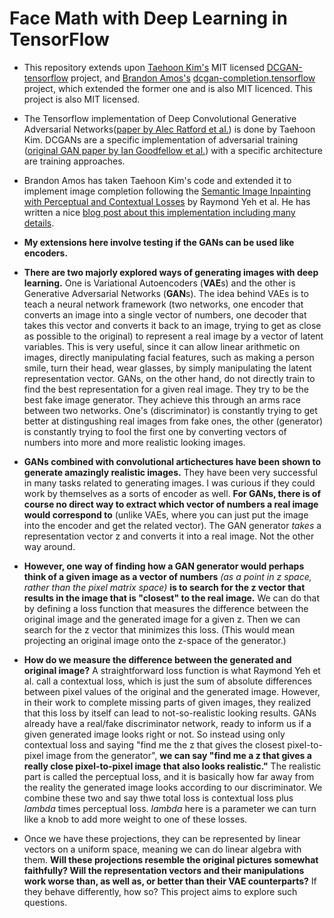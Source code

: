 # Face Math with Deep Learning in TensorFlow

+ This repository extends upon
  [Taehoon Kim's](http://carpedm20.github.io/) MIT licensed
  [DCGAN-tensorflow](https://github.com/carpedm20/DCGAN-tensorflow)
  project, and [Brandon Amos's](https://bamos.github.io/)
  [dcgan-completion.tensorflow](https://github.com/bamos/dcgan-completion.tensorflow)
  project, which extended the former one and is also MIT
  licenced. This project is also MIT licensed.

+ The Tensorflow implementation of Deep Convolutional Generative
  Adversarial
  Networks([paper by Alec Ratford et al.](https://arxiv.org/abs/1511.06434))
  is done by Taehoon Kim. DCGANs are a specific implementation of
  adversarial training
  ([original GAN paper by Ian Goodfellow et al.](https://arxiv.org/abs/1406.2661))
  with a specific architecture are training approaches.

+ Brandon Amos has taken Taehoon Kim's code and extended it to
  implement image completion following the
  [Semantic Image Inpainting with Perceptual and Contextual Losses](https://arxiv.org/abs/1607.07539)
  by Raymond Yeh et al. He has written a nice [blog post about this implementation including many details](http://bamos.github.io/2016/08/09/deep-completion/).

+ **My extensions here involve testing if the GANs can be used like encoders.**

+ **There are two majorly explored ways of generating images with deep learning.** One is Variational Autoencoders (**VAE**s) and the other is Generative Adversarial Networks (**GAN**s). The idea behind VAEs is to teach a neural network framework (two networks, one encoder that converts an image into a single vector of numbers, one decoder that takes this vector and converts it back to an image, trying to get as close as possible to the original) to represent a real image by a vector of latent variables. This is very useful, since it can allow linear arithmetic on images, directly manipulating facial features, such as making a person smile, turn their head, wear glasses, by simply manipulating the latent representation vector. GANs, on the other hand, do not directly train to find the best representation for a given real image. They try to be the best fake image generator. They achieve this through an arms race between two networks. One's (discriminator) is constantly trying to get better at distingushing real images from fake ones, the other (generator) is constantly trying to fool the first one by converting vectors of numbers into more and more realistic looking images. 

+ **GANs combined with convolutional artichectures have been shown to generate amazingly realistic images.** They have been very successful in many tasks related to generating images. I was curious if they could work by themselves as a sorts of encoder as well. **For GANs, there is of course no direct way to extract which vector of numbers a real image would correspond to** (unlike VAEs, where you can just put the image into the encoder and get the related vector). The GAN generator *takes* a representation vector z and converts it into a real image. Not the other way around.

+ **However, one way of finding how a GAN generator would perhaps think of a given image as a vector of numbers** _(as a point in z space, rather than the pixel matrix space)_ **is to search for the z vector that results in the image that is "closest" to the real image.** We can do that by defining a loss function that measures the difference between the original image and the generated image for a given z. Then we can search for the z vector that minimizes this loss. (This would mean projecting an original image onto the z-space of the generator.)
 
+ **How do we measure the difference between the generated and original image?** A straightforward loss function is what Raymond Yeh et al. call a contextual loss, which is just the sum of absolute differences between pixel values of the original and the generated image. However, in their work to complete missing parts of given images, they realized that this loss by itself can lead to not-so-realistic looking results. GANs already have a real/fake discriminator network, ready to inform us if a given generated image looks right or not. So instead using only contextual loss and saying "find me the z that gives the closest pixel-to-pixel image from the generator", **we can say "find me a z that gives a really close pixel-to-pixel image that also looks realistic."** The realistic part is called the perceptual loss, and it is basically how far away from the reality the generated image looks according to our discriminator. We combine these two and say thwe total loss is contextual loss plus _lambda_ times perceptual loss. _lambda_ here is a parameter we can turn like a knob to add more weight to one of these losses.

+ Once we have these projections, they can be
  represented by linear vectors on a uniform space, meaning we can do
  linear algebra with them. **Will these projections resemble the original pictures somewhat faithfully? Will the representation vectors and their manipulations work worse than, as well as, or better than their VAE counterparts?** If they behave differently, how so? This project aims to explore such
  questions.

